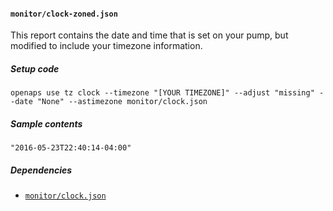 #### `monitor/clock-zoned.json`
This report contains the date and time that is set on your pump, but modified to include your timezone information.
##### Setup code
`openaps use tz clock --timezone "[YOUR TIMEZONE]" --adjust "missing" --date "None" --astimezone monitor/clock.json`
##### Sample contents
`"2016-05-23T22:40:14-04:00"`
##### Dependencies
* [`monitor/clock.json`](openaps-report-monitor-clock.md)
